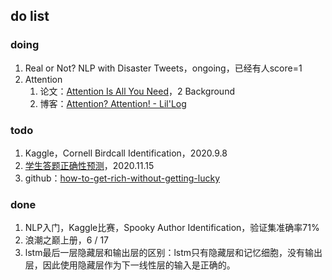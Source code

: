 ## do list

### doing

1. Real or Not? NLP with Disaster Tweets，ongoing，已经有人score=1
2. Attention
   1. 论文：[Attention Is All You Need](https://papers.nips.cc/paper/7181-attention-is-all-you-need.pdf)，2 Background
   2. 博客：[Attention? Attention! - Lil'Log](https://lilianweng.github.io/lil-log/2018/06/24/attention-attention.html)

### todo

1. Kaggle，Cornell Birdcall Identification，2020.9.8
2. [学生答题正确性预测](https://www.biendata.xyz/competition/chaindream_mooccube_task2/)，2020.11.15
3. github：[how-to-get-rich-without-getting-lucky](https://github.com/fat-garage/how-to-get-rich-without-getting-lucky)

### done

1. NLP入门，Kaggle比赛，Spooky Author Identification，验证集准确率71%
2. 浪潮之巅上册，6 / 17
3. lstm最后一层隐藏层和输出层的区别：lstm只有隐藏层和记忆细胞，没有输出层，因此使用隐藏层作为下一线性层的输入是正确的。